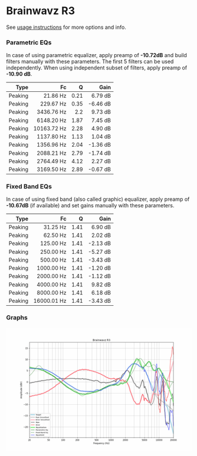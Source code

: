 # Brainwavz R3
See [usage instructions](https://github.com/jaakkopasanen/AutoEq#usage) for more options and info.

### Parametric EQs
In case of using parametric equalizer, apply preamp of **-10.72dB** and build filters manually
with these parameters. The first 5 filters can be used independently.
When using independent subset of filters, apply preamp of **-10.90 dB**.

| Type    | Fc          |    Q | Gain     |
|--------:|------------:|-----:|---------:|
| Peaking | 21.86 Hz    | 0.21 | 6.79 dB  |
| Peaking | 229.67 Hz   | 0.35 | -6.46 dB |
| Peaking | 3436.76 Hz  | 2.2  | 9.73 dB  |
| Peaking | 6148.20 Hz  | 1.87 | 7.45 dB  |
| Peaking | 10163.72 Hz | 2.28 | 4.90 dB  |
| Peaking | 1137.80 Hz  | 1.13 | 1.04 dB  |
| Peaking | 1356.96 Hz  | 2.04 | -1.36 dB |
| Peaking | 2088.21 Hz  | 2.79 | -1.74 dB |
| Peaking | 2764.49 Hz  | 4.12 | 2.27 dB  |
| Peaking | 3169.50 Hz  | 2.89 | -0.67 dB |

### Fixed Band EQs
In case of using fixed band (also called graphic) equalizer, apply preamp of **-10.67dB**
(if available) and set gains manually with these parameters.

| Type    | Fc          |    Q | Gain     |
|--------:|------------:|-----:|---------:|
| Peaking | 31.25 Hz    | 1.41 | 6.90 dB  |
| Peaking | 62.50 Hz    | 1.41 | 2.02 dB  |
| Peaking | 125.00 Hz   | 1.41 | -2.13 dB |
| Peaking | 250.00 Hz   | 1.41 | -5.27 dB |
| Peaking | 500.00 Hz   | 1.41 | -3.43 dB |
| Peaking | 1000.00 Hz  | 1.41 | -1.20 dB |
| Peaking | 2000.00 Hz  | 1.41 | -1.12 dB |
| Peaking | 4000.00 Hz  | 1.41 | 9.82 dB  |
| Peaking | 8000.00 Hz  | 1.41 | 6.18 dB  |
| Peaking | 16000.01 Hz | 1.41 | -3.43 dB |

### Graphs
![](./Brainwavz%20R3.png)